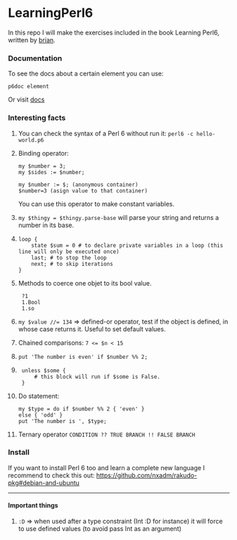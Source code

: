 # LearningPerl6

In this repo I will make the exercises included in the book Learning Perl6, written by [brian](https://github.com/briandfoy).

### Documentation

To see the docs about a certain element you can use:

```
p6doc element
```

Or visit [docs](https://docs.perl6.org/)

### Interesting facts

1. You can check the syntax of a Perl 6 without run it: `perl6 -c hello-world.p6`

2. Binding operator:

   ```
   my $number = 3;
   my $sides := $number;

   my $number := $; (anonymous container)
   $number=3 (asign value to that container)
   ```

   You can use this operator to make constant variables.

3. `my $thingy = $thingy.parse-base` will parse your string and returns a number in its base.

4. ```
   loop {
       state $sum = 0 # to declare private variables in a loop (this line will only be executed once)
       last; # to stop the loop
       next; # to skip iterations
   }
   ```

5. Methods to coerce one objet to its bool value.

   ```
    ?1
    1.Bool
    1.so
   ```

6. `my $value //= 134` => defined-or operator, test if the object is defined, in whose case returns it. Useful to set default values.

7. Chained comparisons: `7 <= $n < 15`

8. `put 'The number is even' if $number %% 2;`

9. ```
    unless $some {
        # this block will run if $some is False.
    }
   ```

10. Do statement:

    ```
    my $type = do if $number %% 2 { 'even' }
    else { 'odd' }
    put 'The number is ', $type;
    ```

11. Ternary operator `CONDITION ?? TRUE BRANCH !! FALSE BRANCH`

### Install

If you want to install Perl 6 too and learn a complete new language I recommend to check this out: https://github.com/nxadm/rakudo-pkg#debian-and-ubuntu

---

#### Important things

1. `:D` => when used after a type constraint (Int :D for instance) it will force to use defined values (to avoid pass Int as an argument)
